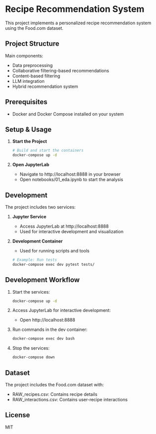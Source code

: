 # Recipe Recommendation System

This project implements a personalized recipe recommendation system using the Food.com dataset.

## Project Structure

Main components:
- Data preprocessing
- Collaborative filtering-based recommendations
- Content-based filtering
- LLM integration
- Hybrid recommendation system

## Prerequisites

- Docker and Docker Compose installed on your system

## Setup & Usage

1. **Start the Project**
   ```bash
   # Build and start the containers
   docker-compose up -d
   ```

2. **Open JupyterLab**
   - Navigate to http://localhost:8888 in your browser
   - Open notebooks/01_eda.ipynb to start the analysis

## Development

The project includes two services:

1. **Jupyter Service**
   - Access JupyterLab at http://localhost:8888
   - Used for interactive development and visualization

2. **Development Container**
   - Used for running scripts and tools
   ```bash
   # Example: Run tests
   docker-compose exec dev pytest tests/
   ```

## Development Workflow

1. Start the services:
   ```bash
   docker-compose up -d
   ```

2. Access JupyterLab for interactive development:
   - Open http://localhost:8888

3. Run commands in the dev container:
   ```bash
   docker-compose exec dev bash
   ```

4. Stop the services:
   ```bash
   docker-compose down
   ```

## Dataset

The project includes the Food.com dataset with:
- RAW_recipes.csv: Contains recipe details
- RAW_interactions.csv: Contains user-recipe interactions

## License

MIT